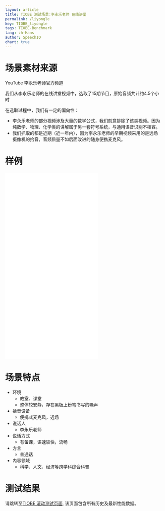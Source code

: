 ```yaml
---
layout: article
title: TIOBE 测试场景:李永乐老师 在线讲堂
permalink: /liyongle
key: TIOBE_liyongle
tags: TIOBE-Benchmark
lang: zh-Hans
author: SpeechIO
chart: true
---
```


# 场景素材来源
YouTube 李永乐老师官方频道

我们从李永乐老师的在线讲堂视频中，选取了15期节目，原始音频共计约4.5个小时

在选取过程中，我们有一定的偏向性：
* 李永乐老师的部分视频涉及大量的数学公式，我们刻意排除了该类视频。因为纯数学、物理、化学类的讲解属于另一套符号系统，与通用语音识别不相容。
* 我们抓取的都是近期（近一年内），因为李永乐老师的早期视频采用的是远场摄像机的拾音，音频质量不如后面改进的随身便携麦克风。

# 样例
<iframe src="//player.bilibili.com/player.html?aid=80866591&bvid=BV1UJ411Y7Mr&cid=138407637&page=1" scrolling="no" border="0" frameborder="no" framespacing="0" allowfullscreen="true"> </iframe>

<iframe src="//player.bilibili.com/player.html?aid=540378473&bvid=BV1qi4y1t7Mg&cid=185123645&page=1" scrolling="no" border="0" frameborder="no" framespacing="0" allowfullscreen="true"> </iframe>

<iframe src="//player.bilibili.com/player.html?aid=925416077&bvid=BV1QT4y1g7PK&cid=183807705&page=1" scrolling="no" border="0" frameborder="no" framespacing="0" allowfullscreen="true"> </iframe>

<iframe src="//player.bilibili.com/player.html?aid=82411679&bvid=BV1AJ41157sM&cid=140999678&page=1" scrolling="no" border="0" frameborder="no" framespacing="0" allowfullscreen="true"> </iframe>

# 场景特点
* 环境
  * 教室、课堂
  * 整体较安静，存在黑板上粉笔书写的噪声
* 拾音设备
  * 便携式麦克风，近场
* 说话人
  * 李永乐老师
* 说话方式
  * 有备课，语速较快，流畅
* 方言
  * 普通话
* 内容领域
  * 科学、人文、经济等跨学科综合科普

# 测试结果
请跳转至[TIOBE 滚动测试页面](/timeline#场景李永乐老师-在线讲堂), 该页面包含所有历史及最新性能数据。
